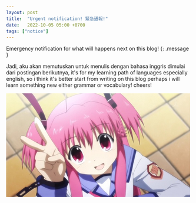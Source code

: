 ```yaml
---
layout: post
title:  "Urgent notification! 緊急通報!"
date:   2022-10-05 05:00 +0700
tags: ["notice"]
---
```


Emergency notification for what will happens next on this blog!
{: .message }

Jadi, aku akan memutuskan untuk menulis dengan bahasa inggris dimulai dari postingan berikutnya, it's for my learning path of languages especially english, so i think it's better start from writing on this blog perhaps i will learn something new either grammar or vocabulary! cheers!

![Peace!](/assets/imgs/peace.jpg)
